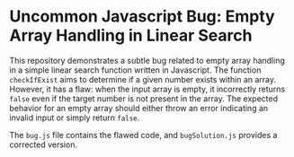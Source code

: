 # Uncommon Javascript Bug: Empty Array Handling in Linear Search

This repository demonstrates a subtle bug related to empty array handling in a simple linear search function written in Javascript. The function `checkIfExist` aims to determine if a given number exists within an array. However, it has a flaw: when the input array is empty, it incorrectly returns `false` even if the target number is not present in the array.  The expected behavior for an empty array should either throw an error indicating an invalid input or simply return `false`. 

The `bug.js` file contains the flawed code, and `bugSolution.js` provides a corrected version.